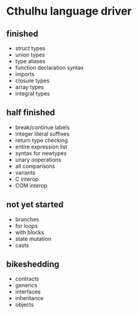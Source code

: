# Cthulhu language driver

## finished
* struct types
* union types
* type aliases
* function declaration syntax
* imports
* closure types
* array types
* integral types

## half finished
* break/continue labels
* integer literal suffixes
* return type checking
* entire expression list
* syntax for newtypes
* unary ooperations
* all comparisons
* variants
* C interop
* COM interop

## not yet started
* branches
* for loops
* with blocks
* state mutation
* casts

## bikeshedding
* contracts
* generics
* interfaces
* inheritance
* objects
